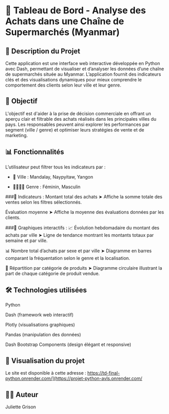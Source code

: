 # 🛒 Tableau de Bord - Analyse des Achats dans une Chaîne de Supermarchés (Myanmar)

## 📌 Description du Projet
Cette application est une interface web interactive développée en Python avec Dash, permettant de visualiser et d’analyser les données d’une chaîne de supermarchés située au Myanmar. L’application fournit des indicateurs clés et des visualisations dynamiques pour mieux comprendre le comportement des clients selon leur ville et leur genre.

## 🎯 Objectif
L'objectif est d'aider à la prise de décision commerciale en offrant un aperçu clair et filtrable des achats réalisés dans les principales villes du pays. Les responsables peuvent ainsi explorer les performances par segment (ville / genre) et optimiser leurs stratégies de vente et de marketing.

## 📊 Fonctionnalités
L’utilisateur peut filtrer tous les indicateurs par :

-  📍 Ville : Mandalay, Naypyitaw, Yangon

-  🙋‍♀️🙋‍♂️ Genre : Féminin, Masculin

###🔹 Indicateurs :
Montant total des achats
➤ Affiche la somme totale des ventes selon les filtres sélectionnés.

Évaluation moyenne
➤ Affiche la moyenne des évaluations données par les clients.

###🔹 Graphiques interactifs :
📈 Évolution hebdomadaire du montant des achats par ville
➤ Ligne de tendance montrant les montants totaux par semaine et par ville.

📊 Nombre total d’achats par sexe et par ville
➤ Diagramme en barres comparant la fréquentation selon le genre et la localisation.

🥧 Répartition par catégorie de produits
➤ Diagramme circulaire illustrant la part de chaque catégorie de produit vendue.

## 🛠️ Technologies utilisées
Python

Dash (framework web interactif)

Plotly (visualisations graphiques)

Pandas (manipulation des données)

Dash Bootstrap Components (design élégant et responsive)

## 🚀 Visualisation du projet
Le site est disponible à cette adresse : https://td-final-python.onrender.com/](https://projet-python-avls.onrender.com/

## 👩‍💻 Auteur
Juliette Grison
